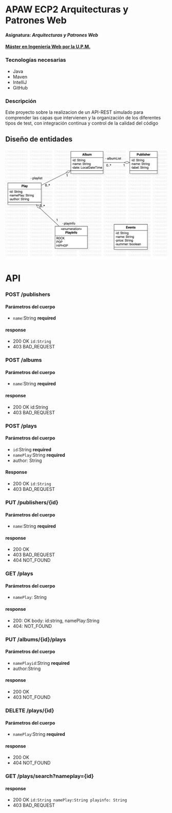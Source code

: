 # APAW ECP2 Arquitecturas y Patrones Web
#### Asignatura: *Arquitecturas y Patrones Web*
#### [Máster en Ingeniería Web por la U.P.M.](http://miw.etsisi.upm.es)

### Tecnologías necesarias
* Java
* Maven
* IntelliJ
* GitHub

### Descripción
Este proyecto sobre la realizacion de un API-REST simulado para comprender las capas que intervienen y la organización de los diferentes tipos de test, con integración continua y control de la calidad del código

## Diseño de entidades

![Design=entities](./docs/Xavier.Sotomayor_GraficoUML.png)

# API
### POST /publishers
#### Parámetros del cuerpo
* `name`:String  **required**

#### response
* 200 OK  `id:String`
* 403 BAD_REQUEST

### POST /albums
#### Parámetros del cuerpo
*  `name`:String **required**

#### response
* 200 OK id:String
* 403 BAD_REQUEST 

### POST /plays
#### Parámetros del cuerpo
* `id`:String **required**
* `namePlay`:String **required**
* author: String

#### Response
* 200 OK `id:String`
* 403 BAD_REQUEST

### PUT /publishers/{id}
#### Parámetros del cuerpo
* `name`:String **required**

#### response
* 200 OK
* 403 BAD_REQUEST
* 404 NOT_FOUND


### GET /plays
#### Parámetros del cuerpo
* `namePlay`: String

#### response
* 200: OK  body: id:string, namePlay:String 
* 404: NOT_FOUND


### PUT /albums/{id}/plays
#### Parámetros del cuerpo
* `namePlayid`:String **required**
* author:String

#### response
* 200 OK 
* 403 NOT_FOUND


### DELETE /plays/{id}
#### Parámetros del cuerpo
* `namePlay`:String **required**

#### response
* 200 OK 
*  404 NOT_FOUND


### GET /plays/search?nameplay={id}
#### response 
* 200 OK  `id:String namePlay:String playinfo: String`
* 403 BAD_REQUEST


